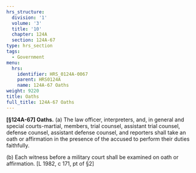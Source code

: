 ```yaml
---
hrs_structure:
  division: '1'
  volume: '3'
  title: '10'
  chapter: 124A
  section: 124A-67
type: hrs_section
tags:
  - Government
menu:
  hrs:
    identifier: HRS_0124A-0067
    parent: HRS0124A
    name: 124A-67 Oaths
weight: 9220
title: Oaths
full_title: 124A-67 Oaths
---
```

**[§124A-67] Oaths.** (a) The law officer, interpreters, and, in general and special courts-martial, members, trial counsel, assistant trial counsel, defense counsel, assistant defense counsel, and reporters shall take an oath or affirmation in the presence of the accused to perform their duties faithfully.

(b) Each witness before a military court shall be examined on oath or affirmation. [L 1982, c 171, pt of §2]